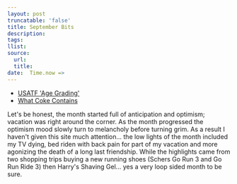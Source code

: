 ```yaml
---
layout: post
truncatable: 'false'
title: September Bits
description:
tags:
llist:
source:
  url:
  title:
date:  Time.now =>
---
```


* [USATF 'Age Grading'][agegrading]
* [What Coke Contains][coke]

[agegrading]: http://www.usatf.org/statistics/calculators/agegrading/
[coke]: https://medium.com/@kevin_ashton/what-coke-contains-221d449929ef

Let's be honest, the month started full of anticipation and optimism; vacation was right around the corner. As the month progressed the optimism mood slowly turn to melancholy before turning grim. As a result I haven't given this site much attention... the low lights of the month included my TV dying, bed riden with back pain for part of my vacation and more agonizing the death of a long last friendship. While the highlights came from two shopping trips buying a new running shoes (Schers Go Run 3 and Go Run Ride 3) then Harry's Shaving Gel... yes a very loop sided month to be sure.
